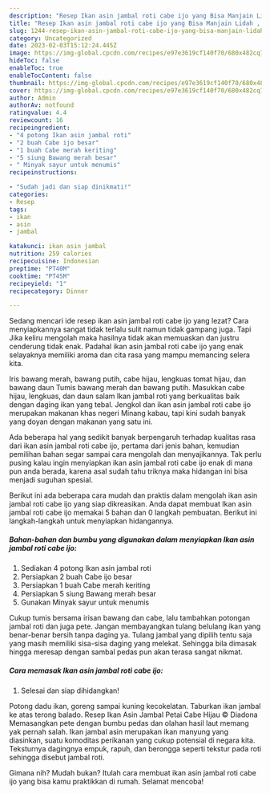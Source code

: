 ```yaml
---
description: "Resep Ikan asin jambal roti cabe ijo yang Bisa Manjain Lidah , Mantap"
title: "Resep Ikan asin jambal roti cabe ijo yang Bisa Manjain Lidah , Mantap"
slug: 1244-resep-ikan-asin-jambal-roti-cabe-ijo-yang-bisa-manjain-lidah-mantap
category: Uncategorized
date: 2023-02-03T15:12:24.445Z
image: https://img-global.cpcdn.com/recipes/e97e3619cf140f70/680x482cq70/ikan-asin-jambal-roti-cabe-ijo-foto-resep-utama.jpg
hideToc: false
enableToc: true
enableTocContent: false
thumbnail: https://img-global.cpcdn.com/recipes/e97e3619cf140f70/680x482cq70/ikan-asin-jambal-roti-cabe-ijo-foto-resep-utama.jpg
cover: https://img-global.cpcdn.com/recipes/e97e3619cf140f70/680x482cq70/ikan-asin-jambal-roti-cabe-ijo-foto-resep-utama.jpg
author: Admin
authorAv: notfound
ratingvalue: 4.4
reviewcount: 16
recipeingredient:
- "4 potong Ikan asin jambal roti"
- "2 buah Cabe ijo besar"
- "1 buah Cabe merah keriting"
- "5 siung Bawang merah besar"
- " Minyak sayur untuk menumis"
recipeinstructions:

- "Sudah jadi dan siap dinikmati!"
categories:
- Resep
tags:
- ikan
- asin
- jambal

katakunci: ikan asin jambal 
nutrition: 259 calories
recipecuisine: Indonesian
preptime: "PT40M"
cooktime: "PT45M"
recipeyield: "1"
recipecategory: Dinner

---
```



Sedang mencari ide resep ikan asin jambal roti cabe ijo yang lezat? Cara menyiapkannya sangat tidak terlalu sulit namun tidak gampang juga. Tapi Jika keliru mengolah maka hasilnya tidak akan memuaskan dan justru cenderung tidak enak. Padahal ikan asin jambal roti cabe ijo yang enak selayaknya memiliki aroma dan cita rasa yang mampu memancing selera kita.


Iris bawang merah, bawang putih, cabe hijau, lengkuas tomat hijau, dan bawang daun Tumis bawang merah dan bawang putih. Masukkan cabe hijau, lengkuas, dan daun salam Ikan jambal roti yang berkualitas baik dengan daging ikan yang tebal. Jengkol dan ikan asin jambal roti cabe ijo merupakan makanan khas negeri Minang kabau, tapi kini sudah banyak yang doyan dengan makanan yang satu ini.

Ada beberapa hal yang sedikit banyak berpengaruh terhadap kualitas rasa dari ikan asin jambal roti cabe ijo, pertama dari jenis bahan, kemudian pemilihan bahan segar sampai cara mengolah dan menyajikannya. Tak perlu pusing kalau ingin menyiapkan ikan asin jambal roti cabe ijo enak di mana pun anda berada, karena asal sudah tahu triknya maka hidangan ini bisa menjadi suguhan spesial.


Berikut ini ada beberapa cara mudah dan praktis dalam mengolah ikan asin jambal roti cabe ijo yang siap dikreasikan. Anda dapat membuat Ikan asin jambal roti cabe ijo memakai 5 bahan dan 0 langkah pembuatan. Berikut ini langkah-langkah untuk menyiapkan hidangannya.

<!--inarticleads1-->

##### Bahan-bahan dan bumbu yang digunakan dalam menyiapkan Ikan asin jambal roti cabe ijo:

1. Sediakan 4 potong Ikan asin jambal roti
1. Persiapkan 2 buah Cabe ijo besar
1. Persiapkan 1 buah Cabe merah keriting
1. Persiapkan 5 siung Bawang merah besar
1. Gunakan  Minyak sayur untuk menumis


Cukup tumis bersama irisan bawang dan cabe, lalu tambahkan potongan jambal roti dan juga pete. Jangan membayangkan tulang belulang ikan yang benar-benar bersih tanpa daging ya. Tulang jambal yang dipilih tentu saja yang masih memiliki sisa-sisa daging yang melekat. Sehingga bila dimasak hingga meresap dengan sambal pedas pun akan terasa sangat nikmat. 

<!--inarticleads2-->

##### Cara memasak Ikan asin jambal roti cabe ijo:


1. Selesai dan siap dihidangkan!

Potong dadu ikan, goreng sampai kuning kecokelatan. Taburkan ikan jambal ke atas terong balado. Resep Ikan Asin Jambal Petai Cabe Hijau © Diadona Memasangkan pete dengan bumbu pedas dan olahan hasil laut memang yak pernah salah. Ikan jambal asin merupakan ikan manyung yang diasinkan, suatu komoditas perikanan yang cukup potensial di negara kita. Teksturnya dagingnya empuk, rapuh, dan berongga seperti tekstur pada roti sehingga disebut jambal roti. 

Gimana nih? Mudah bukan? Itulah cara membuat ikan asin jambal roti cabe ijo yang bisa kamu praktikkan di rumah. Selamat mencoba!
